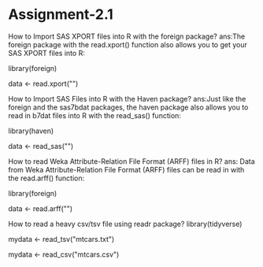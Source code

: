 # Assignment-2.1

How to Import SAS XPORT files into R with the foreign package?
ans:The foreign package with the read.xport() function also allows you to get your SAS XPORT files into R:

library(foreign)

data <- read.xport("")

How to Import SAS Files into R with the Haven package?
ans:Just like the foreign and the sas7bdat packages, the haven package also allows you to read in b7dat files into R with the read_sas() function:

library(haven)

data <- read_sas("")

How to read Weka Attribute-Relation File Format (ARFF) files in R?
ans: Data from Weka Attribute-Relation File Format (ARFF) files can be read in with the read.arff() function:

library(foreign)

data <- read.arff("")

How to read a heavy csv/tsv file using readr package?
library(tidyverse)

mydata <- read_tsv("mtcars.txt")

mydata <- read_csv("mtcars.csv")
